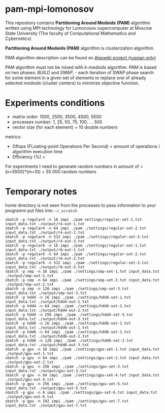 # pam-mpi-lomonosov

This repository contains **Partitioning Around Medoids (PAM)** algorithm written using MPI technology for Lomonosov supercomputer at Moscow State University (The faculty of Computational Mathematics and Cybernetics)


**Partitioning Around Medoids (PAM)** algorithm is clusterization algorithm.

PAM algorithm description can be found on [Algowiki project (russian only)](https://algowiki-project.org/ru/Partitioning_Around_Medoids_(PAM))

PAM algorithm must not be mixed with *k-medoids* algorithm. PAM is based on two phases: *BUILD* and *SWAP*, - each iteration of SWAP phase search for some element in a given set of elements to replace one of already selected *medoids* (cluster centers) to minimize objective function.

# Experiments conditions

- matrix order: 1500, 2500, 3500, 4500, 5500
- processes number: 1, 25, 50, 75, 100, ... 300
- vector size (for each element) = 10 double numbers

metrics:

- Gflops (FLoating-point Operations Per Second) = amount of operations / algorithm execution time
- Efficiency (%) = 

For experiments I need to generate random numbers in amount of = (n=5500)*(m=10) = 55 000 random numbers

# Temporary notes

home directory is not seen from the processes
to pass information to your programm put files into:
`~/_scratch`


```
sbatch -p regular4 -n 16 impi ./pam settings/regular-set-1.txt input_data.txt ./output/r4-out-1.txt
sbatch -p regular4 -n 64 impi ./pam ./settings/regular-set-2.txt input_data.txt ./output/r4-out-2.txt
sbatch -p regular4 -n 512 impi ./pam ./settings/regular-set-3.txt input_data.txt ./output/r4-out-3.txt
sbatch -p regular6 -n 16 impi ./pam ./settings/regular-set-1.txt input_data.txt ./output/r6-out-1.txt
sbatch -p regular6 -n 64 impi ./pam ./settings/regular-set-2.txt input_data.txt ./output/r6-out-2.txt
sbatch -p regular6 -n 512 impi ./pam ./settings/regular-set-3.txt input_data.txt ./output/r6-out-3.txt
sbatch -p smp -n 16 impi ./pam ./settings/smp-set-1.txt input_data.txt ./output/smp-out-1.txt
sbatch -p smp -n 64 impi ./pam ./settings/smp-set-2.txt input_data.txt ./output/smp-out-2.txt
sbatch -p smp -n 128 impi ./pam ./settings/smp-set-3.txt input_data.txt ./output/smp-out-3.txt
sbatch -p hdd4 -n 16 impi ./pam ./settings/hdd4-set-1.txt input_data.txt ./output/hdd4-out-1.txt
sbatch -p hdd4 -n 64 impi ./pam ./settings/hdd4-set-2.txt input_data.txt ./output/hdd4-out-2.txt
sbatch -p hdd4 -n 256 impi ./pam ./settings/hdd4-set-3.txt input_data.txt ./output/hdd4-out-3.txt
sbatch -p hdd6 -n 16 impi ./pam ./settings/hdd6-set-1.txt input_data.txt ./output/hdd6-out-1.txt
sbatch -p hdd6 -n 64 impi ./pam ./settings/hdd6-set-2.txt input_data.txt ./output/hdd6-out-2.txt
sbatch -p hdd6 -n 128 impi ./pam ./settings/hdd6-set-3.txt input_data.txt ./output/hdd6-out-3.txt
sbatch -p gpu -n 16 impi ./pam ./settings/gpu-set-1.txt input_data.txt ./output/gpu-out-1.txt
sbatch -p gpu -n 64 impi ./pam ./settings/gpu-set-2.txt input_data.txt ./output/gpu-out-2.txt
sbatch -p gpu -n 256 impi ./pam ./settings/gpu-set-3.txt input_data.txt ./output/gpu-out-3.txt
sbatch -p gpu -n 64 impi ./pam ./settings/gpu-set-4.txt input_data.txt ./output/gpu-out-4.txt
sbatch -p gpu -n 256 impi ./pam ./settings/gpu-set-5.txt input_data.txt ./output/gpu-out-5.txt
sbatch -p gpu -n 8 impi ./pam ./settings/gpu-set-6.txt input_data.txt ./output/gpu-out-6.txt
sbatch -p gpu -n 192 impi ./pam ./settings/gpu-set-7.txt input_data.txt ./output/gpu-out-7.txt
```
